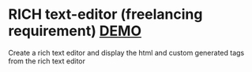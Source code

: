 # RICH text-editor (freelancing requirement) [DEMO](https://cdn.rawgit.com/kritika-pattalam/text-editor/master/index.html)

Create a rich text editor and display the html and custom generated tags from the rich text editor 
